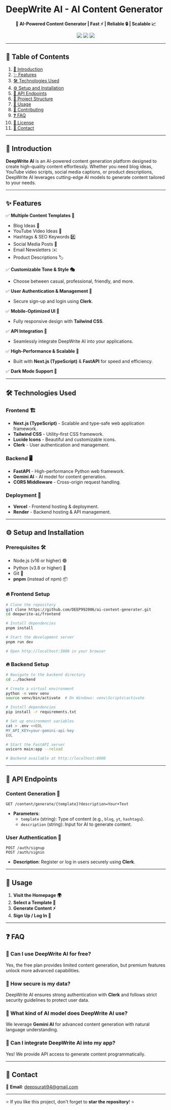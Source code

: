 # DeepWrite AI - AI Content Generator

<p align="center">
  <b>🚀 AI-Powered Content Generator | Fast ⚡ | Reliable 🔒 | Scalable 📈</b>
</p>

<p align="center">
  <a href="https://github.com/your-username/deepwrite-ai"><img src="https://img.shields.io/github/stars/your-username/deepwrite-ai?style=flat-square"/></a>
  <a href="https://github.com/your-username/deepwrite-ai/issues"><img src="https://img.shields.io/github/issues/your-username/deepwrite-ai?style=flat-square"/></a>
  <a href="https://github.com/your-username/deepwrite-ai/blob/main/LICENSE"><img src="https://img.shields.io/badge/license-MIT-brightgreen?style=flat-square"/></a>
</p>

---

## 📌 Table of Contents

1. [📖 Introduction](#introduction)
2. [✨ Features](#features)
3. [🛠 Technologies Used](#technologies-used)
4. [⚙️ Setup and Installation](#setup-and-installation)
5. [🔗 API Endpoints](#api-endpoints)
6. [📁 Project Structure](#project-structure)
7. [🚀 Usage](#usage)
8. [🤝 Contributing](#contributing)
9. [❓ FAQ](#faq)
10. [📜 License](#license)
11. [📩 Contact](#contact)

---

## 📖 Introduction

**DeepWrite AI** is an AI-powered content generation platform designed to create high-quality content effortlessly. Whether you need blog ideas, YouTube video scripts, social media captions, or product descriptions, DeepWrite AI leverages cutting-edge AI models to generate content tailored to your needs.

---

## ✨ Features

✅ **Multiple Content Templates 📝**  
   - Blog Ideas 📰  
   - YouTube Video Ideas 🎥  
   - Hashtags & SEO Keywords #️⃣  
   - Social Media Posts 📢  
   - Email Newsletters ✉️  
   - Product Descriptions 🏷️  

✅ **Customizable Tone & Style 🎭**  
   - Choose between casual, professional, friendly, and more.

✅ **User Authentication & Management 🔐**  
   - Secure sign-up and login using **Clerk**.

✅ **Mobile-Optimized UI 📱**  
   - Fully responsive design with **Tailwind CSS**.

✅ **API Integration 🔌**  
   - Seamlessly integrate DeepWrite AI into your applications.

✅ **High-Performance & Scalable 🚀**  
   - Built with **Next.js (TypeScript)** & **FastAPI** for speed and efficiency.

✅ **Dark Mode Support 🌙**

---

## 🛠 Technologies Used

### Frontend 🏗️
- **Next.js (TypeScript)** - Scalable and type-safe web application framework.
- **Tailwind CSS** - Utility-first CSS framework.
- **Lucide Icons** - Beautiful and customizable icons.
- **Clerk** - User authentication and management.

### Backend 🖥️
- **FastAPI** - High-performance Python web framework.
- **Gemini AI** - AI model for content generation.
- **CORS Middleware** - Cross-origin request handling.

### Deployment 🚀
- **Vercel** - Frontend hosting & deployment.
- **Render** - Backend hosting & API management.

---

## ⚙️ Setup and Installation

### Prerequisites 🛠️
- Node.js (v16 or higher) 🟢
- Python (v3.8 or higher) 🐍
- Git 🛜
- **pnpm** (instead of npm) 📦

### 🔥 Frontend Setup
```sh
# Clone the repository
git clone https://github.com/DEEP992006/ai-content-generater.git
cd deepwrite-ai/frontend

# Install dependencies
pnpm install

# Start the development server
pnpm run dev

# Open http://localhost:3000 in your browser
```

### 🔥 Backend Setup
```sh
# Navigate to the backend directory
cd ../backend

# Create a virtual environment
python -m venv venv
source venv/bin/activate  # On Windows: venv\Scripts\activate

# Install dependencies
pip install -r requirements.txt

# Set up environment variables
cat > .env <<EOL
MY_API_KEY=your-gemini-api-key
EOL

# Start the FastAPI server
uvicorn main:app --reload

# Backend available at http://localhost:8000
```

---

## 🔗 API Endpoints

### Content Generation 📝
```http
GET /content/generate/{template}?description=Your+Text
```
- **Parameters**:
  - `template` (string): Type of content (e.g., `blog`, `yt`, `hashtags`).
  - `description` (string): Input for AI to generate content.

### User Authentication 🔑
```http
POST /auth/signup
POST /auth/signin
```
- **Description**: Register or log in users securely using **Clerk**.

---

## 🚀 Usage

1. **Visit the Homepage 🌍**  
2. **Select a Template 🎨**  
3. **Generate Content ⚡**  
4. **Sign Up / Log In 🔐**  

---

## ❓ FAQ

### 🔹 Can I use DeepWrite AI for free?
Yes, the free plan provides limited content generation, but premium features unlock more advanced capabilities.

### 🔹 How secure is my data?
DeepWrite AI ensures strong authentication with **Clerk** and follows strict security guidelines to protect user data.

### 🔹 What kind of AI model does DeepWrite AI use?
We leverage **Gemini AI** for advanced content generation with natural language understanding.

### 🔹 Can I integrate DeepWrite AI into my app?
Yes! We provide API access to generate content programmatically.

---

## 📩 Contact
📧 **Email**: deepsurati94@gmail.com 

---

⭐ If you like this project, don't forget to **star the repository**! ⭐

